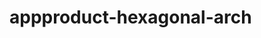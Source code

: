  # appproduct-hexagonal-arch                 
            
         
                 
  
  
    
  
  
